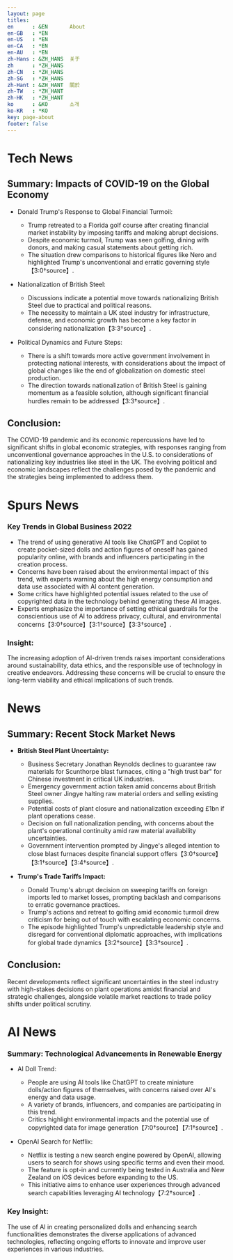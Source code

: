 ```yaml
---
layout: page
titles:
en      : &EN       About
en-GB   : *EN
en-US   : *EN
en-CA   : *EN
en-AU   : *EN
zh-Hans : &ZH_HANS  关于
zh      : *ZH_HANS
zh-CN   : *ZH_HANS
zh-SG   : *ZH_HANS
zh-Hant : &ZH_HANT  關於
zh-TW   : *ZH_HANT
zh-HK   : *ZH_HANT
ko      : &KO       소개
ko-KR   : *KO
key: page-about
footer: false
---
```



# Tech News

## Summary: Impacts of COVID-19 on the Global Economy

- Donald Trump's Response to Global Financial Turmoil:
  - Trump retreated to a Florida golf course after creating financial market instability by imposing tariffs and making abrupt decisions.
  - Despite economic turmoil, Trump was seen golfing, dining with donors, and making casual statements about getting rich.
  - The situation drew comparisons to historical figures like Nero and highlighted Trump's unconventional and erratic governing style【3:0†source】.

- Nationalization of British Steel:
  - Discussions indicate a potential move towards nationalizing British Steel due to practical and political reasons.
  - The necessity to maintain a UK steel industry for infrastructure, defense, and economic growth has become a key factor in considering nationalization【3:3†source】.

- Political Dynamics and Future Steps:
  - There is a shift towards more active government involvement in protecting national interests, with considerations about the impact of global changes like the end of globalization on domestic steel production.
  - The direction towards nationalization of British Steel is gaining momentum as a feasible solution, although significant financial hurdles remain to be addressed【3:3†source】.

## Conclusion:
The COVID-19 pandemic and its economic repercussions have led to significant shifts in global economic strategies, with responses ranging from unconventional governance approaches in the U.S. to considerations of nationalizing key industries like steel in the UK. The evolving political and economic landscapes reflect the challenges posed by the pandemic and the strategies being implemented to address them.

# Spurs News

### Key Trends in Global Business 2022

- The trend of using generative AI tools like ChatGPT and Copilot to create pocket-sized dolls and action figures of oneself has gained popularity online, with brands and influencers participating in the creation process.
- Concerns have been raised about the environmental impact of this trend, with experts warning about the high energy consumption and data use associated with AI content generation.
- Some critics have highlighted potential issues related to the use of copyrighted data in the technology behind generating these AI images.
- Experts emphasize the importance of setting ethical guardrails for the conscientious use of AI to address privacy, cultural, and environmental concerns【3:0†source】【3:1†source】【3:3†source】.

### **Insight:**
The increasing adoption of AI-driven trends raises important considerations around sustainability, data ethics, and the responsible use of technology in creative endeavors. Addressing these concerns will be crucial to ensure the long-term viability and ethical implications of such trends.

# News

## Summary: Recent Stock Market News

- **British Steel Plant Uncertainty:**
  - Business Secretary Jonathan Reynolds declines to guarantee raw materials for Scunthorpe blast furnaces, citing a "high trust bar" for Chinese investment in critical UK industries.
  - Emergency government action taken amid concerns about British Steel owner Jingye halting raw material orders and selling existing supplies.
  - Potential costs of plant closure and nationalization exceeding £1bn if plant operations cease.
  - Decision on full nationalization pending, with concerns about the plant's operational continuity amid raw material availability uncertainties.
  - Government intervention prompted by Jingye's alleged intention to close blast furnaces despite financial support offers【3:0†source】【3:1†source】【3:4†source】.

- **Trump's Trade Tariffs Impact:**
  - Donald Trump's abrupt decision on sweeping tariffs on foreign imports led to market losses, prompting backlash and comparisons to erratic governance practices.
  - Trump's actions and retreat to golfing amid economic turmoil drew criticism for being out of touch with escalating economic concerns.
  - The episode highlighted Trump's unpredictable leadership style and disregard for conventional diplomatic approaches, with implications for global trade dynamics【3:2†source】【3:3†source】.

## Conclusion:
Recent developments reflect significant uncertainties in the steel industry with high-stakes decisions on plant operations amidst financial and strategic challenges, alongside volatile market reactions to trade policy shifts under political scrutiny.

# AI News

### Summary: Technological Advancements in Renewable Energy

- AI Doll Trend:
  - People are using AI tools like ChatGPT to create miniature dolls/action figures of themselves, with concerns raised over AI's energy and data usage.
  - A variety of brands, influencers, and companies are participating in this trend.
  - Critics highlight environmental impacts and the potential use of copyrighted data for image generation【7:0†source】【7:1†source】.

- OpenAI Search for Netflix:
  - Netflix is testing a new search engine powered by OpenAI, allowing users to search for shows using specific terms and even their mood.
  - The feature is opt-in and currently being tested in Australia and New Zealand on iOS devices before expanding to the US.
  - This initiative aims to enhance user experiences through advanced search capabilities leveraging AI technology【7:2†source】.

### Key Insight:
The use of AI in creating personalized dolls and enhancing search functionalities demonstrates the diverse applications of advanced technologies, reflecting ongoing efforts to innovate and improve user experiences in various industries.


